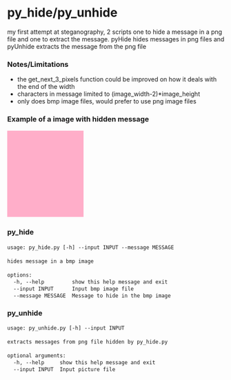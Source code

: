 # py_hide/py_unhide

my first attempt at steganography, 2 scripts one to hide a message in a png file and one to extract the message.
pyHide hides messages in png files and pyUnhide extracts the message from the png file

### Notes/Limitations
- the get_next_3_pixels function could be improved on how it deals with the end of the width
- characters in message limited to (image_width-2)*image_height
- only does bmp image files, would prefer to use png image files

### Example of a image with hidden message

![alt text](example.bmp "Example with a hidden message")

### py_hide
```
usage: py_hide.py [-h] --input INPUT --message MESSAGE

hides message in a bmp image

options:
  -h, --help         show this help message and exit
  --input INPUT      Input bmp image file
  --message MESSAGE  Message to hide in the bmp image
```  
### py_unhide
``` 
usage: py_unhide.py [-h] --input INPUT

extracts messages from png file hidden by py_hide.py

optional arguments:
  -h, --help     show this help message and exit
  --input INPUT  Input picture file
 ``` 
